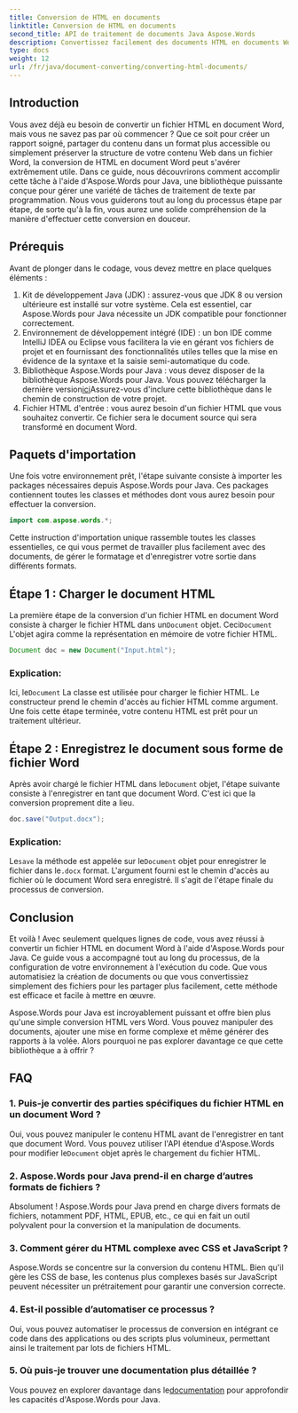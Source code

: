 ```yaml
---
title: Conversion de HTML en documents
linktitle: Conversion de HTML en documents
second_title: API de traitement de documents Java Aspose.Words
description: Convertissez facilement des documents HTML en documents Word avec Aspose.Words pour Java. Découvrez comment effectuer cette conversion en quelques étapes seulement grâce à notre guide complet.
type: docs
weight: 12
url: /fr/java/document-converting/converting-html-documents/
---
```


## Introduction

Vous avez déjà eu besoin de convertir un fichier HTML en document Word, mais vous ne savez pas par où commencer ? Que ce soit pour créer un rapport soigné, partager du contenu dans un format plus accessible ou simplement préserver la structure de votre contenu Web dans un fichier Word, la conversion de HTML en document Word peut s'avérer extrêmement utile. Dans ce guide, nous découvrirons comment accomplir cette tâche à l'aide d'Aspose.Words pour Java, une bibliothèque puissante conçue pour gérer une variété de tâches de traitement de texte par programmation. Nous vous guiderons tout au long du processus étape par étape, de sorte qu'à la fin, vous aurez une solide compréhension de la manière d'effectuer cette conversion en douceur.

## Prérequis

Avant de plonger dans le codage, vous devez mettre en place quelques éléments :

1. Kit de développement Java (JDK) : assurez-vous que JDK 8 ou version ultérieure est installé sur votre système. Cela est essentiel, car Aspose.Words pour Java nécessite un JDK compatible pour fonctionner correctement.
2. Environnement de développement intégré (IDE) : un bon IDE comme IntelliJ IDEA ou Eclipse vous facilitera la vie en gérant vos fichiers de projet et en fournissant des fonctionnalités utiles telles que la mise en évidence de la syntaxe et la saisie semi-automatique du code.
3.  Bibliothèque Aspose.Words pour Java : vous devez disposer de la bibliothèque Aspose.Words pour Java. Vous pouvez télécharger la dernière version[ici](https://releases.aspose.com/words/java/)Assurez-vous d'inclure cette bibliothèque dans le chemin de construction de votre projet.
4. Fichier HTML d'entrée : vous aurez besoin d'un fichier HTML que vous souhaitez convertir. Ce fichier sera le document source qui sera transformé en document Word.

## Paquets d'importation

Une fois votre environnement prêt, l'étape suivante consiste à importer les packages nécessaires depuis Aspose.Words pour Java. Ces packages contiennent toutes les classes et méthodes dont vous aurez besoin pour effectuer la conversion.

```java
import com.aspose.words.*;
```

Cette instruction d'importation unique rassemble toutes les classes essentielles, ce qui vous permet de travailler plus facilement avec des documents, de gérer le formatage et d'enregistrer votre sortie dans différents formats.

## Étape 1 : Charger le document HTML

La première étape de la conversion d'un fichier HTML en document Word consiste à charger le fichier HTML dans un`Document` objet. Ceci`Document` L'objet agira comme la représentation en mémoire de votre fichier HTML.

```java
Document doc = new Document("Input.html");
```

### Explication:

 Ici, le`Document` La classe est utilisée pour charger le fichier HTML. Le constructeur prend le chemin d'accès au fichier HTML comme argument. Une fois cette étape terminée, votre contenu HTML est prêt pour un traitement ultérieur.

## Étape 2 : Enregistrez le document sous forme de fichier Word

 Après avoir chargé le fichier HTML dans le`Document` objet, l'étape suivante consiste à l'enregistrer en tant que document Word. C'est ici que la conversion proprement dite a lieu.

```java
doc.save("Output.docx");
```

### Explication:

 Le`save` la méthode est appelée sur le`Document` objet pour enregistrer le fichier dans le`.docx` format. L'argument fourni est le chemin d'accès au fichier où le document Word sera enregistré. Il s'agit de l'étape finale du processus de conversion.

## Conclusion

Et voilà ! Avec seulement quelques lignes de code, vous avez réussi à convertir un fichier HTML en document Word à l'aide d'Aspose.Words pour Java. Ce guide vous a accompagné tout au long du processus, de la configuration de votre environnement à l'exécution du code. Que vous automatisiez la création de documents ou que vous convertissiez simplement des fichiers pour les partager plus facilement, cette méthode est efficace et facile à mettre en œuvre.

Aspose.Words pour Java est incroyablement puissant et offre bien plus qu'une simple conversion HTML vers Word. Vous pouvez manipuler des documents, ajouter une mise en forme complexe et même générer des rapports à la volée. Alors pourquoi ne pas explorer davantage ce que cette bibliothèque a à offrir ?

## FAQ

### 1. Puis-je convertir des parties spécifiques du fichier HTML en un document Word ?

 Oui, vous pouvez manipuler le contenu HTML avant de l'enregistrer en tant que document Word. Vous pouvez utiliser l'API étendue d'Aspose.Words pour modifier le`Document` objet après le chargement du fichier HTML.

### 2. Aspose.Words pour Java prend-il en charge d’autres formats de fichiers ?

Absolument ! Aspose.Words pour Java prend en charge divers formats de fichiers, notamment PDF, HTML, EPUB, etc., ce qui en fait un outil polyvalent pour la conversion et la manipulation de documents.

### 3. Comment gérer du HTML complexe avec CSS et JavaScript ?

Aspose.Words se concentre sur la conversion du contenu HTML. Bien qu'il gère les CSS de base, les contenus plus complexes basés sur JavaScript peuvent nécessiter un prétraitement pour garantir une conversion correcte.

### 4. Est-il possible d’automatiser ce processus ?

Oui, vous pouvez automatiser le processus de conversion en intégrant ce code dans des applications ou des scripts plus volumineux, permettant ainsi le traitement par lots de fichiers HTML.

### 5. Où puis-je trouver une documentation plus détaillée ?

 Vous pouvez en explorer davantage dans le[documentation](https://reference.aspose.com/words/java/) pour approfondir les capacités d'Aspose.Words pour Java.